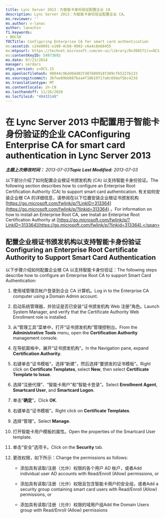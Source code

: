 ```yaml
---
title: Lync Server 2013：为智能卡身份验证配置企业 CA
description: Lync Server 2013：为智能卡身份验证配置企业 CA。
ms.reviewer: ''
ms.author: v-lanac
author: lanachin
f1.keywords:
- NOCSH
TOCTitle: Configuring Enterprise CA for smart card authentication
ms:assetid: c24e0891-e108-4cb6-9902-c6a4c8e68455
ms:mtpsurl: https://technet.microsoft.com/en-us/library/Dn308571(v=OCS.15)
ms:contentKeyID: 54973692
ms.date: 07/23/2014
manager: serdars
mtps_version: v=OCS.15
ms.openlocfilehash: 98044c96dd04d02fd87609918f309cf65227b133
ms.sourcegitcommit: 36fee89bb887bea4f18b19f17a8c69daf5bc423d
ms.translationtype: MT
ms.contentlocale: zh-CN
ms.lasthandoff: 11/26/2020
ms.locfileid: "49433148"
---
```

# <a name="configuring-enterprise-ca-for-smart-card-authentication-in-lync-server-2013"></a><span data-ttu-id="41cec-103">在 Lync Server 2013 中配置用于智能卡身份验证的企业 CA</span><span class="sxs-lookup"><span data-stu-id="41cec-103">Configuring Enterprise CA for smart card authentication in Lync Server 2013</span></span>

<div data-xmlns="http://www.w3.org/1999/xhtml">

<div class="topic" data-xmlns="http://www.w3.org/1999/xhtml" data-msxsl="urn:schemas-microsoft-com:xslt" data-cs="https://msdn.microsoft.com/">

<div data-asp="https://msdn2.microsoft.com/asp">



</div>

<div id="mainSection">

<div id="mainBody"><span data-ttu-id="41cec-104">

<span> </span></span><span class="sxs-lookup"><span data-stu-id="41cec-104">

<span> </span></span></span>

<span data-ttu-id="41cec-105">_**主题上次修改时间：** 2013-07-03_</span><span class="sxs-lookup"><span data-stu-id="41cec-105">_**Topic Last Modified:** 2013-07-03_</span></span>

<span data-ttu-id="41cec-106">以下部分介绍了如何配置企业根证书颁发机构 (CA) 以支持智能卡身份验证。</span><span class="sxs-lookup"><span data-stu-id="41cec-106">The following section describes how to configure an Enterprise Root Certification Authority (CA) to support smart card authentication.</span></span> <span data-ttu-id="41cec-107">有关如何安装企业根 CA 的详细信息，请参阅在以下位置安装企业根证书颁发机构 [https://go.microsoft.com/fwlink/p/?LinkID=313364](https://go.microsoft.com/fwlink/p/?linkid=313364) 。</span><span class="sxs-lookup"><span data-stu-id="41cec-107">For information on how to install an Enterprise Root CA, see Install an Enterprise Root Certification Authority at [https://go.microsoft.com/fwlink/p/?LinkID=313364](https://go.microsoft.com/fwlink/p/?linkid=313364).</span></span>

<div>

## <a name="configuring-an-enterprise-root-certificate-authority-to-support-smart-card-authentication"></a><span data-ttu-id="41cec-108">配置企业根证书颁发机构以支持智能卡身份验证</span><span class="sxs-lookup"><span data-stu-id="41cec-108">Configuring an Enterprise Root Certificate Authority to Support Smart Card Authentication</span></span>

<span data-ttu-id="41cec-109">以下步骤介绍如何配置企业根 CA 以支持智能卡身份验证：</span><span class="sxs-lookup"><span data-stu-id="41cec-109">The following steps describe how to configure an Enterprise Root CA to support Smart Card Authentication:</span></span>

1.  <span data-ttu-id="41cec-110">使用域管理员帐户登录到企业 CA 计算机。</span><span class="sxs-lookup"><span data-stu-id="41cec-110">Log in to the Enterprise CA computer using a Domain Admin account.</span></span>

2.  <span data-ttu-id="41cec-111">启动系统管理器，并验证是否已安装“证书颁发机构 Web 注册”角色。</span><span class="sxs-lookup"><span data-stu-id="41cec-111">Launch System Manager, and verify that the Certificate Authority Web Enrollment role is installed.</span></span>

3.  <span data-ttu-id="41cec-112">从“管理工具”菜单中，打开“证书颁发机构”管理控制台。</span><span class="sxs-lookup"><span data-stu-id="41cec-112">From the **Administrative Tools** menu, open the **Certification Authority** management console.</span></span>

4.  <span data-ttu-id="41cec-113">在导航窗格中，展开“证书颁发机构”。</span><span class="sxs-lookup"><span data-stu-id="41cec-113">In the Navigation pane, expand **Certification Authority**.</span></span>

5.  <span data-ttu-id="41cec-114">右键单击“证书模板”，选择“新建”，然后选择“要颁发的证书模板”。</span><span class="sxs-lookup"><span data-stu-id="41cec-114">Right click on **Certificate Templates**, select **New**, then select **Certificate Template to Issue**.</span></span>

6.  <span data-ttu-id="41cec-115">选择“注册代理”、“智能卡用户”和“智能卡登录”。</span><span class="sxs-lookup"><span data-stu-id="41cec-115">Select **Enrollment Agent**, **Smartcard User**, and **Smartcard Logon**.</span></span>

7.  <span data-ttu-id="41cec-116">单击“**确定**”。</span><span class="sxs-lookup"><span data-stu-id="41cec-116">Click **OK**.</span></span>

8.  <span data-ttu-id="41cec-117">右键单击“证书模板”。</span><span class="sxs-lookup"><span data-stu-id="41cec-117">Right click on **Certificate Templates**.</span></span>

9.  <span data-ttu-id="41cec-118">选择“管理”。</span><span class="sxs-lookup"><span data-stu-id="41cec-118">Select **Manage**.</span></span>

10. <span data-ttu-id="41cec-119">打开智能卡用户模板的属性。</span><span class="sxs-lookup"><span data-stu-id="41cec-119">Open the properties of the Smartcard User template.</span></span>

11. <span data-ttu-id="41cec-120">单击“安全”选项卡。</span><span class="sxs-lookup"><span data-stu-id="41cec-120">Click on the **Security** tab.</span></span>

12. <span data-ttu-id="41cec-121">更改权限，如下所示：</span><span class="sxs-lookup"><span data-stu-id="41cec-121">Change the permissions as follows:</span></span>
    
      - <span data-ttu-id="41cec-122">添加具有读取/注册（允许）权限的各个用户 AD 帐户，或者</span><span class="sxs-lookup"><span data-stu-id="41cec-122">Add individual user AD accounts with Read/Enroll (Allow) permissions, or</span></span>
    
      - <span data-ttu-id="41cec-123">添加具有读取/注册（允许）权限且包含智能卡用户的安全组，或者</span><span class="sxs-lookup"><span data-stu-id="41cec-123">Add a security group containing smart card users with Read/Enroll (Allow) permissions, or</span></span>
    
      - <span data-ttu-id="41cec-124">添加具有读取/注册（允许）权限的域用户组</span><span class="sxs-lookup"><span data-stu-id="41cec-124">Add the Domain Users group with Read/Enroll (Allow) permissions</span></span>

<span data-ttu-id="41cec-125"></div>

</div>

<span> </span>

</div>

</div>

</span><span class="sxs-lookup"><span data-stu-id="41cec-125"></div>

</div>

<span> </span>

</div>

</div>

</span></span></div>

